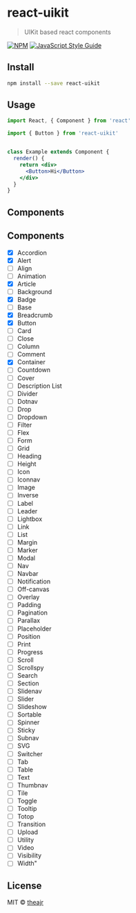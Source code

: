 # react-uikit

> UIKit based react components

[![NPM](https://img.shields.io/npm/v/react-uikit.svg)](https://www.npmjs.com/package/react-uikit) [![JavaScript Style Guide](https://img.shields.io/badge/code_style-standard-brightgreen.svg)](https://standardjs.com)

## Install

```bash
npm install --save react-uikit
```

## Usage

```jsx
import React, { Component } from 'react'

import { Button } from 'react-uikit'


class Example extends Component {
  render() {
    return <div>
      <Button>Hi</Button>
    </div>
  }
}
```

## Components
## Components
- [x] Accordion
- [x] Alert
- [ ] Align
- [ ] Animation
- [x] Article
- [ ] Background
- [x] Badge
- [ ] Base
- [x] Breadcrumb
- [x] Button
- [ ] Card
- [ ] Close
- [ ] Column
- [ ] Comment
- [x] Container
- [ ] Countdown
- [ ] Cover
- [ ] Description List
- [ ] Divider
- [ ] Dotnav
- [ ] Drop
- [ ] Dropdown
- [ ] Filter
- [ ] Flex
- [ ] Form
- [ ] Grid
- [ ] Heading
- [ ] Height
- [ ] Icon
- [ ] Iconnav
- [ ] Image
- [ ] Inverse
- [ ] Label
- [ ] Leader
- [ ] Lightbox
- [ ] Link
- [ ] List
- [ ] Margin
- [ ] Marker
- [ ] Modal
- [ ] Nav
- [ ] Navbar
- [ ] Notification
- [ ] Off-canvas
- [ ] Overlay
- [ ] Padding
- [ ] Pagination
- [ ] Parallax
- [ ] Placeholder
- [ ] Position
- [ ] Print
- [ ] Progress
- [ ] Scroll
- [ ] Scrollspy
- [ ] Search
- [ ] Section
- [ ] Slidenav
- [ ] Slider
- [ ] Slideshow
- [ ] Sortable
- [ ] Spinner
- [ ] Sticky
- [ ] Subnav
- [ ] SVG
- [ ] Switcher
- [ ] Tab
- [ ] Table
- [ ] Text
- [ ] Thumbnav
- [ ] Tile
- [ ] Toggle
- [ ] Tooltip
- [ ] Totop
- [ ] Transition
- [ ] Upload
- [ ] Utility
- [ ] Video
- [ ] Visibility
- [ ] Width"

## License

MIT © [theajr](https://github.com/theajr)
